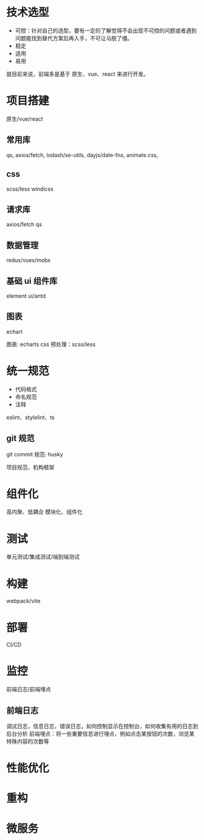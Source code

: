 # 技术选型

- 可控：针对自己的选型，要有一定的了解觉得不会出现不可控的问题或者遇到问题能找到替代方案后再入手，不可让马脱了缰。
- 稳定
- 适用
- 易用

就目前来说，前端多是基于 原生、vue、react 来进行开发。

# 项目搭建

原生/vue/react

## 常用库

qs, axios/fetch, lodash/xe-utils, dayjs/date-fns, animate.css,

## css

scss/less windicss

## 请求库

axios/fetch
qs

## 数据管理

redux/vuex/mobx

## 基础 ui 组件库

element ui/antd

## 图表

echart

图表: echarts
css 预处理：scss/less

# 统一规范

- 代码格式
- 命名规范
- 注释

eslint、stylelint、ts

## git 规范

git commit 规范: husky

项目规范、机构框架

# 组件化

高内聚、低耦合
模块化、组件化

# 测试

单元测试/集成测试/端到端测试

# 构建

webpack/vite

# 部署

CI/CD

# 监控
前端日志/前端埋点
## 前端日志
调试日志，信息日志，错误日志，如何控制显示在控制台，如何收集有用的日志到后台分析
前端埋点：将一些重要信息进行埋点，例如点击某按钮的次数，浏览某特殊内容的次数等

# 性能优化

# 重构

# 微服务
